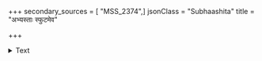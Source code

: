 +++
secondary_sources = [ "MSS_2374",]
jsonClass = "Subhaashita"
title = "अभ्यस्ताः स्फुटमेव"

+++

<details><summary>Text</summary>

अभ्यस्ताः स्फुटमेव शास्त्रगतयः सम्यक्कवित्वोदधेः पारं चाधिगतं सतां परिषदि प्राप्तः प्रतिष्ठोदयः।  
निर्विण्णस्य ममाधुना ननु परः पन्था न दैन्यं विना नेतुं वाञ्छति वासना सुरधुनीतीरेऽनुरूपं वयः॥
</details>
